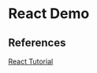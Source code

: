 # React Demo

## References

[React Tutorial](https://www.youtube.com/playlist?list=PLC3y8-rFHvwgg3vaYJgHGnModB54rxOk3)
